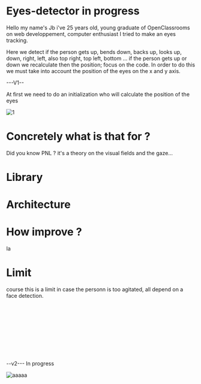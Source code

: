 # Eyes-detector in progress

  Hello my name's Jb i've 25 years old, young graduate of OpenClassrooms on web developpement, computer enthusiast I tried to make an eyes tracking.

Here we detect if the person gets up, bends down, backs up, looks up, down, right, left, also top right, top left, bottom ... if the person gets up or down we recalculate then the position; focus on the code. In order to do this we must take into account the position of the eyes on the x and y axis.




---V1--

At first we need to do an initialization who will calculate the position of the eyes

![1](https://user-images.githubusercontent.com/54853371/64656121-a991ce80-d42e-11e9-8d7b-f63e0fb890a0.jpg)


# Concretely what is that for ? 

Did you know PNL ? it's a theory on the visual fields and the gaze...


# Library

# Architecture

# How improve ?

Ia 

# Limit

course this is a limit in case the personn is too agitated, all depend on a face detection.




<br><br><br><br><br><br><br><br>

--v2--- In progress

![aaaaa](https://user-images.githubusercontent.com/54853371/64832017-65423200-d5d8-11e9-84be-1fd28c35d5b0.png)
